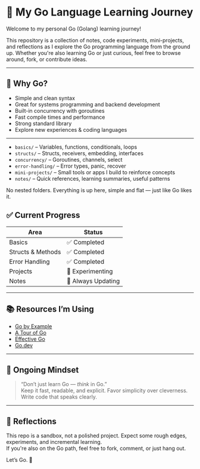 # 🐹 My Go Language Learning Journey

Welcome to my personal Go (Golang) learning journey!

This repository is a collection of notes, code experiments, mini-projects, and reflections as I explore the Go programming language from the ground up. Whether you're also learning Go or just curious, feel free to browse around, fork, or contribute ideas.

---

## 📌 Why Go?

- Simple and clean syntax
- Great for systems programming and backend development
- Built-in concurrency with goroutines
- Fast compile times and performance
- Strong standard library
- Explore new experiences & coding languages

---

- `basics/` – Variables, functions, conditionals, loops
- `structs/` – Structs, receivers, embedding, interfaces
- `concurrency/` – Goroutines, channels, select
- `error-handling/` – Error types, panic, recover
- `mini-projects/` – Small tools or apps I build to reinforce concepts
- `notes/` – Quick references, learning summaries, useful patterns

No nested folders. Everything is up here, simple and flat — just like Go likes it.

## ✅ Current Progress

| Area              | Status        |
|-------------------|---------------|
| Basics            | ✅ Completed |
| Structs & Methods | ✅ Completed   |
| Error Handling    | ✅ Completed   |
| Projects          | 🧪 Experimenting |
| Notes             | 📖 Always Updating |

---

## 📚 Resources I’m Using

- [Go by Example](https://gobyexample.com/)
- [A Tour of Go](https://tour.golang.org/)
- [Effective Go](https://golang.org/doc/effective_go.html)
- [Go.dev](https://go.dev/)

---

## 🔄 Ongoing Mindset

> “Don’t just learn Go — *think* in Go.”  
Keep it fast, readable, and explicit. Favor simplicity over cleverness. Write code that speaks clearly.

---

## 🧠 Reflections

This repo is a sandbox, not a polished project. Expect some rough edges, experiments, and incremental learning.  
If you're also on the Go path, feel free to fork, comment, or just hang out.

Let’s Go. 🚀

